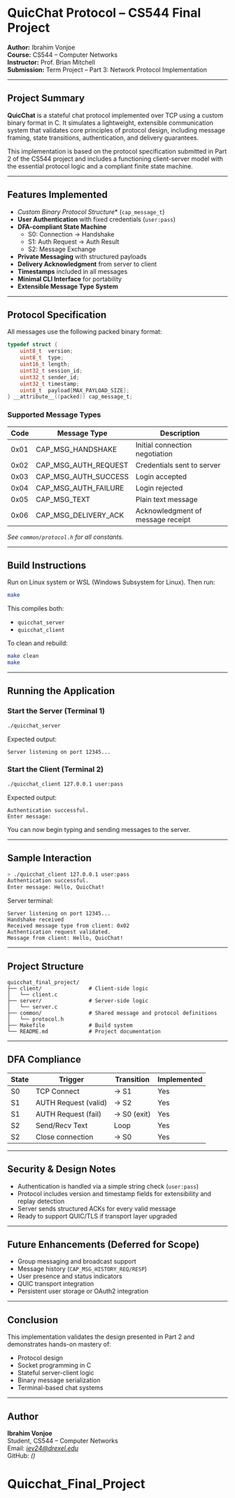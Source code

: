 # QuicChat Protocol – CS544 Final Project

**Author:** Ibrahim Vonjoe  
**Course:** CS544 – Computer Networks  
**Instructor:** Prof. Brian Mitchell  
**Submission:** Term Project – Part 3: Network Protocol Implementation

---

## Project Summary

**QuicChat** is a stateful chat protocol implemented over TCP using a custom binary format in C. It simulates a lightweight, extensible communication system that validates core principles of protocol design, including message framing, state transitions, authentication, and delivery guarantees.

This implementation is based on the protocol specification submitted in Part 2 of the CS544 project and includes a functioning client-server model with the essential protocol logic and a compliant finite state machine.

---

## Features Implemented

- *Custom Binary Protocol Structure** (`cap_message_t`)
- **User Authentication** with fixed credentials (`user:pass`)
- **DFA-compliant State Machine**
  - S0: Connection → Handshake
  - S1: Auth Request → Auth Result
  - S2: Message Exchange
- **Private Messaging** with structured payloads
- **Delivery Acknowledgment** from server to client
- **Timestamps** included in all messages
- **Minimal CLI Interface** for portability
- **Extensible Message Type System**

---

## Protocol Specification

All messages use the following packed binary format:

```c
typedef struct {
    uint8_t  version;
    uint8_t  type;
    uint16_t length;
    uint32_t session_id;
    uint32_t sender_id;
    uint32_t timestamp;
    uint8_t  payload[MAX_PAYLOAD_SIZE];
} __attribute__((packed)) cap_message_t;
```

### Supported Message Types

| Code | Message Type         | Description                       |
|------|----------------------|-----------------------------------|
| 0x01 | CAP_MSG_HANDSHAKE    | Initial connection negotiation    |
| 0x02 | CAP_MSG_AUTH_REQUEST | Credentials sent to server        |
| 0x03 | CAP_MSG_AUTH_SUCCESS | Login accepted                    |
| 0x04 | CAP_MSG_AUTH_FAILURE | Login rejected                    |
| 0x05 | CAP_MSG_TEXT         | Plain text message                |
| 0x06 | CAP_MSG_DELIVERY_ACK| Acknowledgment of message receipt |

*See `common/protocol.h` for all constants.*

---

## Build Instructions

Run on Linux system or WSL (Windows Subsystem for Linux). Then run:

```bash
make
```

This compiles both:
- `quicchat_server`
- `quicchat_client`

To clean and rebuild:

```bash
make clean
make
```

---

## Running the Application

### Start the Server (Terminal 1)
```bash
./quicchat_server
```

Expected output:
```
Server listening on port 12345...
```

### Start the Client (Terminal 2)
```bash
./quicchat_client 127.0.0.1 user:pass
```

Expected output:
```
Authentication successful.
Enter message:
```

You can now begin typing and sending messages to the server.

---

## Sample Interaction

```bash
> ./quicchat_client 127.0.0.1 user:pass
Authentication successful.
Enter message: Hello, QuicChat!
```

Server terminal:
```
Server listening on port 12345...
Handshake received
Received message type from client: 0x02
Authentication request validated.
Message from client: Hello, QuicChat!
```

---

## Project Structure

```
quicchat_final_project/
├── client/               # Client-side logic
│   └── client.c
├── server/               # Server-side logic
│   └── server.c
├── common/               # Shared message and protocol definitions
│   └── protocol.h
├── Makefile              # Build system
└── README.md             # Project documentation
```

---

## DFA Compliance

| State | Trigger              | Transition | Implemented |
|-------|----------------------|------------|-------------|
| S0    | TCP Connect          | → S1       | Yes       |
| S1    | AUTH Request (valid) | → S2       | Yes       |
| S1    | AUTH Request (fail)  | → S0 (exit)| Yes       |
| S2    | Send/Recv Text       | Loop       | Yes       |
| S2    | Close connection     | → S0       | Yes       |

---

## Security & Design Notes

- Authentication is handled via a simple string check (`user:pass`)
- Protocol includes version and timestamp fields for extensibility and replay detection
- Server sends structured ACKs for every valid message
- Ready to support QUIC/TLS if transport layer upgraded

---

## Future Enhancements (Deferred for Scope)

- Group messaging and broadcast support
- Message history (`CAP_MSG_HISTORY_REQ/RESP`)
- User presence and status indicators
- QUIC transport integration
- Persistent user storage or OAuth2 integration

---

## Conclusion

This implementation validates the design presented in Part 2 and demonstrates hands-on mastery of:
- Protocol design
- Socket programming in C
- Stateful server-client logic
- Binary message serialization
- Terminal-based chat systems

---

## Author

**Ibrahim Vonjoe**  
Student, CS544 – Computer Networks  
Email: *iev24@drexel.edu*  
GitHub: *()*
# Quicchat_Final_Project

